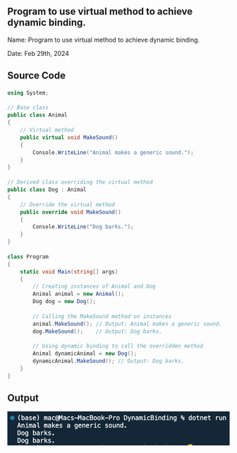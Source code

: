 ## Program to use virtual method to achieve dynamic binding.

Name: Program to use virtual method to achieve dynamic binding.

Date: Feb 29th, 2024

## Source Code

```csharp // See https://aka.ms/new-console-template for more information
using System;

// Base class
public class Animal
{
    // Virtual method
    public virtual void MakeSound()
    {
        Console.WriteLine("Animal makes a generic sound.");
    }
}

// Derived class overriding the virtual method
public class Dog : Animal
{
    // Override the virtual method
    public override void MakeSound()
    {
        Console.WriteLine("Dog barks.");
    }
}

class Program
{
    static void Main(string[] args)
    {
        // Creating instances of Animal and Dog
        Animal animal = new Animal();
        Dog dog = new Dog();

        // Calling the MakeSound method on instances
        animal.MakeSound(); // Output: Animal makes a generic sound.
        dog.MakeSound();    // Output: Dog barks.

        // Using dynamic binding to call the overridden method
        Animal dynamicAnimal = new Dog();
        dynamicAnimal.MakeSound(); // Output: Dog barks.
    }
}

```

## Output

![Program to use virtual method to achieve dynamic binding.](./output.png)

